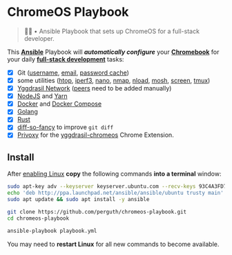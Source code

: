 # ChromeOS Playbook

> 👨‍💻 • Ansible Playbook that sets up ChromeOS for a full-stack developer.

This **[Ansible](https://www.ansible.com/)** Playbook will ***automatically configure*** your **[Chromebook](https://www.google.com/chromebook/shop/)** for your daily **[full-stack development](https://g.co/kgs/3YJzcA)** tasks:

- [x] Git ([username](https://help.github.com/en/github/using-git/setting-your-username-in-git), [email](https://help.github.com/en/github/setting-up-and-managing-your-github-user-account/setting-your-commit-email-address), [password cache](https://help.github.com/en/github/using-git/caching-your-github-password-in-git))
- [x] some utilities ([htop](https://hisham.hm/htop/), [iperf3](https://iperf.fr/), [nano](https://www.nano-editor.org/), [nmap](https://nmap.org/), [nload](https://github.com/rolandriegel/nload), [mosh](https://mosh.org/), [screen](https://www.gnu.org/software/screen/), [tmux](https://github.com/tmux/tmux/wiki))
- [x] [Yggdrasil Network](https://yggdrasil-network.github.io/) ([peers](https://github.com/yggdrasil-network/public-peers) need to be added manually)
- [x] [NodeJS](https://nodejs.org/) and [Yarn](https://yarnpkg.com/)
- [x] [Docker](https://www.docker.com/) and [Docker Compose](https://docs.docker.com/compose/)
- [x] [Golang](https://golang.org/)
- [x] [Rust](https://www.rust-lang.org/)
- [x] [diff-so-fancy](https://github.com/so-fancy/diff-so-fancy) to improve `git diff`
- [x] [Privoxy](https://www.privoxy.org/) for the [yggdrasil-chromeos](https://github.com/perguth/yggdrasil-chromeos) Chrome Extension.

## Install

After [enabling Linux](https://support.google.com/chromebook/answer/9145439?hl=en) **copy** the following commands **into a terminal** window:

```bash
sudo apt-key adv --keyserver keyserver.ubuntu.com --recv-keys 93C4A3FD7BB9C367
echo 'deb http://ppa.launchpad.net/ansible/ansible/ubuntu trusty main' | sudo tee /etc/apt/sources.list.d/ansible.list
sudo apt update && sudo apt install -y ansible

git clone https://github.com/perguth/chromeos-playbook.git
cd chromeos-playbook

ansible-playbook playbook.yml
```

You may need to **restart Linux** for all new commands to become available.
